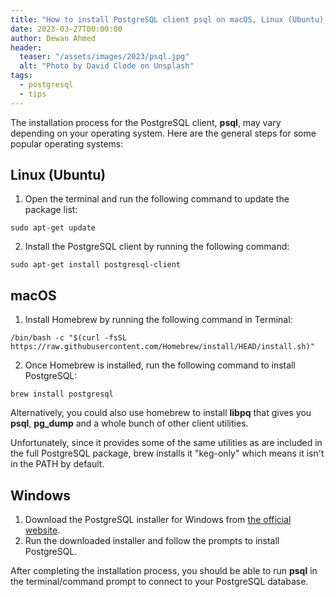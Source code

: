 ```yaml
---
title: "How to install PostgreSQL client psql on macOS, Linux (Ubuntu), and Windows?"
date: 2023-03-27T00:00:00
author: Dewan Ahmed
header:
  teaser: "/assets/images/2023/psql.jpg"
  alt: "Photo by David Clode on Unsplash"
tags:
  - postgresql
  - tips
---
```


The installation process for the PostgreSQL client, **psql**, may vary depending on your operating system. Here are the general steps for some popular operating systems:

## Linux (Ubuntu)

1. Open the terminal and run the following command to update the package list:

```
sudo apt-get update
```

2. Install the PostgreSQL client by running the following command:

```
sudo apt-get install postgresql-client
```

## macOS

1. Install Homebrew by running the following command in Terminal:

```
/bin/bash -c "$(curl -fsSL https://raw.githubusercontent.com/Homebrew/install/HEAD/install.sh)"
```

2. Once Homebrew is installed, run the following command to install PostgreSQL:

```
brew install postgresql
```

Alternatively, you could also use homebrew to install **libpq** that gives you **psql**, **pg_dump** and a whole bunch of other client utilities. 

Unfortunately, since it provides some of the same utilities as are included in the full PostgreSQL package, brew installs it "keg-only" which means it isn't in the PATH by default. 

## Windows

1. Download the PostgreSQL installer for Windows from [the official website](https://www.postgresql.org/download/windows/).
2. Run the downloaded installer and follow the prompts to install PostgreSQL.

After completing the installation process, you should be able to run **psql** in the terminal/command prompt to connect to your PostgreSQL database.

